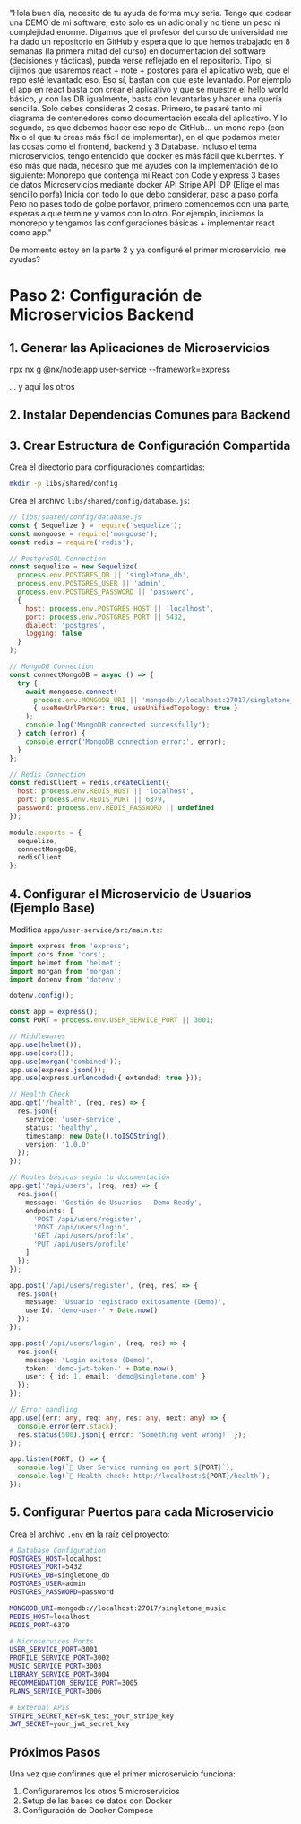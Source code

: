 "Hola buen día, necesito de tu ayuda de forma muy seria. Tengo que codear una DEMO de mi software, esto solo es un adicional y no tiene un peso ni complejidad enorme. Digamos que el profesor del curso de universidad me ha dado un repositorio en GitHub y espera que lo que hemos trabajado en 8 semanas (la primera mitad del curso) en documentación del software (decisiones y tácticas), pueda verse reflejado en el repositorio. Tipo, si dijimos que usaremos react + note + postores para el aplicativo web, que el repo esté levantado eso. Eso sí, bastan con que esté levantado. Por ejemplo el app en react basta con crear el aplicativo y que se muestre el hello world básico, y con las DB igualmente, basta con levantarlas y hacer una quería sencilla.
Solo debes consideras 2 cosas. Primero, te pasaré tanto mi diagrama de contenedores como documentación escala del aplicativo. Y lo segundo, es que debemos hacer ese repo de GitHub… un mono repo (con Nx o el que tu creas más fácil de implementar), en el que podamos meter las cosas como el frontend, backend y 3 Database. Incluso el tema microservicios, tengo entendido que docker es más fácil que kuberntes. Y eso más que nada, necesito que me ayudes con la implementación de lo siguiente:
Monorepo que contenga mi React con Code y express
3 bases de datos
Microservicios mediante docker
API Stripe
API IDP (Elige el mas sencillo porfa)
Inicia con todo lo que debo considerar, paso a paso porfa. Pero no pases todo de golpe porfavor, primero comencemos con una parte, esperas a que termine y vamos con lo otro. Por ejemplo, iniciemos la monorepo y tengamos las configuraciones básicas  + implementar react como app."


De momento estoy en la parte 2 y ya configuré el primer microservicio, me ayudas?

# Paso 2: Configuración de Microservicios Backend

## 1. Generar las Aplicaciones de Microservicios

npx nx g @nx/node:app user-service --framework=express

… y aquí los otros

## 2. Instalar Dependencias Comunes para Backend


## 3. Crear Estructura de Configuración Compartida

Crea el directorio para configuraciones compartidas:
```bash
mkdir -p libs/shared/config
```

Crea el archivo `libs/shared/config/database.js`:
```javascript
// libs/shared/config/database.js
const { Sequelize } = require('sequelize');
const mongoose = require('mongoose');
const redis = require('redis');

// PostgreSQL Connection
const sequelize = new Sequelize(
  process.env.POSTGRES_DB || 'singletone_db',
  process.env.POSTGRES_USER || 'admin',
  process.env.POSTGRES_PASSWORD || 'password',
  {
    host: process.env.POSTGRES_HOST || 'localhost',
    port: process.env.POSTGRES_PORT || 5432,
    dialect: 'postgres',
    logging: false
  }
);

// MongoDB Connection
const connectMongoDB = async () => {
  try {
    await mongoose.connect(
      process.env.MONGODB_URI || 'mongodb://localhost:27017/singletone_music',
      { useNewUrlParser: true, useUnifiedTopology: true }
    );
    console.log('MongoDB connected successfully');
  } catch (error) {
    console.error('MongoDB connection error:', error);
  }
};

// Redis Connection
const redisClient = redis.createClient({
  host: process.env.REDIS_HOST || 'localhost',
  port: process.env.REDIS_PORT || 6379,
  password: process.env.REDIS_PASSWORD || undefined
});

module.exports = {
  sequelize,
  connectMongoDB,
  redisClient
};
```

## 4. Configurar el Microservicio de Usuarios (Ejemplo Base)

Modifica `apps/user-service/src/main.ts`:

```typescript
import express from 'express';
import cors from 'cors';
import helmet from 'helmet';
import morgan from 'morgan';
import dotenv from 'dotenv';

dotenv.config();

const app = express();
const PORT = process.env.USER_SERVICE_PORT || 3001;

// Middlewares
app.use(helmet());
app.use(cors());
app.use(morgan('combined'));
app.use(express.json());
app.use(express.urlencoded({ extended: true }));

// Health Check
app.get('/health', (req, res) => {
  res.json({ 
    service: 'user-service',
    status: 'healthy',
    timestamp: new Date().toISOString(),
    version: '1.0.0'
  });
});

// Routes básicas según tu documentación
app.get('/api/users', (req, res) => {
  res.json({ 
    message: 'Gestión de Usuarios - Demo Ready',
    endpoints: [
      'POST /api/users/register',
      'POST /api/users/login', 
      'GET /api/users/profile',
      'PUT /api/users/profile'
    ]
  });
});

app.post('/api/users/register', (req, res) => {
  res.json({ 
    message: 'Usuario registrado exitosamente (Demo)',
    userId: 'demo-user-' + Date.now()
  });
});

app.post('/api/users/login', (req, res) => {
  res.json({ 
    message: 'Login exitoso (Demo)',
    token: 'demo-jwt-token-' + Date.now(),
    user: { id: 1, email: 'demo@singletone.com' }
  });
});

// Error handling
app.use((err: any, req: any, res: any, next: any) => {
  console.error(err.stack);
  res.status(500).json({ error: 'Something went wrong!' });
});

app.listen(PORT, () => {
  console.log(`🔐 User Service running on port ${PORT}`);
  console.log(`📍 Health check: http://localhost:${PORT}/health`);
});
```

## 5. Configurar Puertos para cada Microservicio

Crea el archivo `.env` en la raíz del proyecto:
```bash
# Database Configuration
POSTGRES_HOST=localhost
POSTGRES_PORT=5432
POSTGRES_DB=singletone_db
POSTGRES_USER=admin
POSTGRES_PASSWORD=password

MONGODB_URI=mongodb://localhost:27017/singletone_music
REDIS_HOST=localhost
REDIS_PORT=6379

# Microservices Ports
USER_SERVICE_PORT=3001
PROFILE_SERVICE_PORT=3002
MUSIC_SERVICE_PORT=3003
LIBRARY_SERVICE_PORT=3004
RECOMMENDATION_SERVICE_PORT=3005
PLANS_SERVICE_PORT=3006

# External APIs
STRIPE_SECRET_KEY=sk_test_your_stripe_key
JWT_SECRET=your_jwt_secret_key
```

## Próximos Pasos

Una vez que confirmes que el primer microservicio funciona:
1. Configuraremos los otros 5 microservicios
2. Setup de las bases de datos con Docker
3. Configuración de Docker Compose
